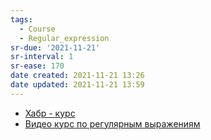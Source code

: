 ```yaml
---
tags:
  - Course
  - Regular_expression
sr-due: '2021-11-21'
sr-interval: 1
sr-ease: 170
date created: 2021-11-21 13:26
date updated: 2021-11-21 13:59
---
```


- [Хабр - курс](https://habr.com/ru/post/349860/)
- [Видео курс по регулярным выражениям](https://www.youtube.com/playlist?list=PLg5SS_4L6LYtHCActBzbuGVYlWpLYqXC6)
